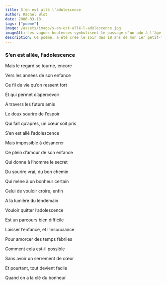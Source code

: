 ```yaml
---
title: S'en est allé l'adolescence
author: Rachel Blot
date: 2006-03-18
tags: ["poeme"]
image: /assets/image/s-en-est-allé-l-adolescence.jpg
imageAlt: Les vagues houleuses symbolisent le passage d'un ado à l'âge adulte
description: Ce poème, a été crée le soir des 18 ans de mon 1er petit-fils
---
```



### S’en est allée, l’adolescence

Mais le regard se tourne, encore

Vers les années de son enfance

Ce fil de vie qu’on ressent fort

Et qui permet d’apercevoir

A travers les futurs amis

Le doux sourire de l’espoir

Qui fait qu’après, un cœur soit pris

S’en est allé l’adolescence

Mais impossible à désancrer

Ce plein d’amour de son enfance

Qui donne à l’homme le secret

Du sourire vrai, du bon chemin

Qui mène à un bonheur certain

Celui de vouloir croire, enfin

A la lumière du lendemain

Vouloir quitter l’adolescence

Est un parcours bien difficile

Laisser l’enfance, et l’insouciance

Pour amorcer des temps fébriles

Comment cela est-il possible

Sans avoir un serrement de cœur

Et pourtant, tout devient facile

Quand on a la clé du bonheur